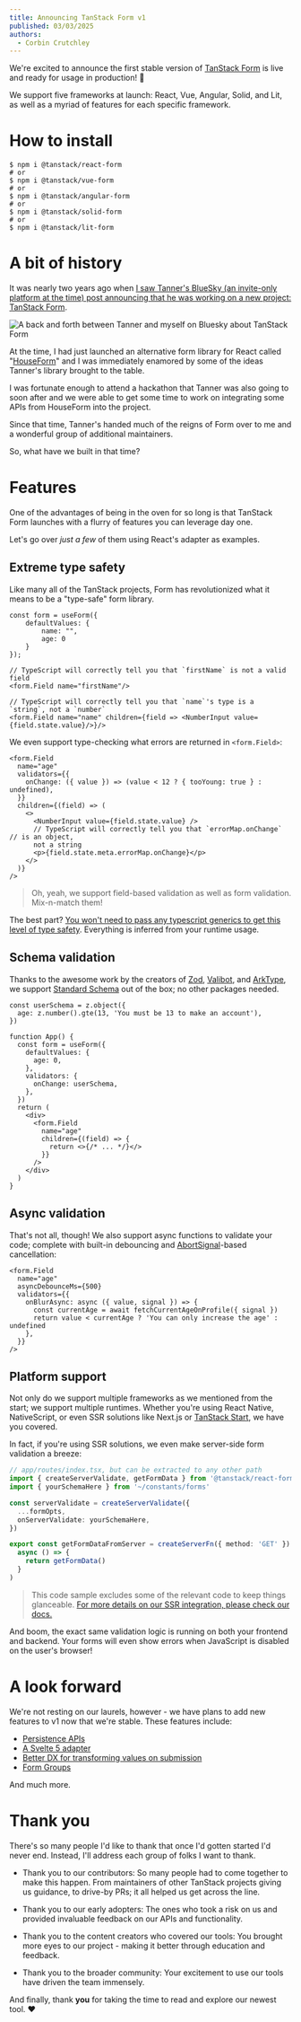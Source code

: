 ```yaml
---
title: Announcing TanStack Form v1
published: 03/03/2025
authors:
  - Corbin Crutchley
---
```


We're excited to announce the first stable version of [TanStack Form](/form/v1) is live and ready for usage in production! 🥳

We support five frameworks at launch: React, Vue, Angular, Solid, and Lit, as well as a myriad of features for each specific framework.

# How to install

```shell
$ npm i @tanstack/react-form
# or
$ npm i @tanstack/vue-form
# or
$ npm i @tanstack/angular-form
# or
$ npm i @tanstack/solid-form
# or
$ npm i @tanstack/lit-form
```

# A bit of history

It was nearly two years ago when [I saw Tanner's BlueSky (an invite-only platform at the time) post announcing that he was working on a new project: TanStack Form](https://bsky.app/profile/tannerlinsley.com/post/3ju5z473w5525).

![A back and forth between Tanner and myself on Bluesky about TanStack Form](/blog-assets/announcing-tanstack-form-v1/tanstack_form_bluesky_announce.png)

At the time, I had just launched an alternative form library for React called "[HouseForm](https://web.archive.org/web/20240101000000*/houseform.dev)" and I was immediately enamored by some of the ideas Tanner's library brought to the table.

I was fortunate enough to attend a hackathon that Tanner was also going to soon after and we were able to get some time to work on integrating some APIs from HouseForm into the project.

Since that time, Tanner's handed much of the reigns of Form over to me and a wonderful group of additional maintainers.

So, what have we built in that time?

# Features

One of the advantages of being in the oven for so long is that TanStack Form launches with a flurry of features you can leverage day one.

Let's go over _just a few_ of them using React's adapter as examples.

## Extreme type safety

Like many all of the TanStack projects, Form has revolutionized what it means to be a "type-safe" form library.

```tsx
const form = useForm({
	defaultValues: {
        name: "",
        age: 0
    }
});

// TypeScript will correctly tell you that `firstName` is not a valid field
<form.Field name="firstName"/>

// TypeScript will correctly tell you that `name`'s type is a `string`, not a `number`
<form.Field name="name" children={field => <NumberInput value={field.state.value}/>}/>
```

We even support type-checking what errors are returned in `<form.Field>`:

```tsx
<form.Field
  name="age"
  validators={{
    onChange: ({ value }) => (value < 12 ? { tooYoung: true } : undefined),
  }}
  children={(field) => (
    <>
      <NumberInput value={field.state.value} />
      // TypeScript will correctly tell you that `errorMap.onChange` // is an object,
      not a string
      <p>{field.state.meta.errorMap.onChange}</p>
    </>
  )}
/>
```

> Oh, yeah, we support field-based validation as well as form validation. Mix-n-match them!

The best part? [You won't need to pass any typescript generics to get this level of type safety](/form/latest/docs/philosophy#generics-are-grim). Everything is inferred from your runtime usage.

## Schema validation

Thanks to the awesome work by the creators of [Zod](http://zod.dev/), [Valibot](https://valibot.dev), and [ArkType](https://arktype.io/), we support [Standard Schema](https://github.com/standard-schema/standard-schema) out of the box; no other packages needed.

```tsx
const userSchema = z.object({
  age: z.number().gte(13, 'You must be 13 to make an account'),
})

function App() {
  const form = useForm({
    defaultValues: {
      age: 0,
    },
    validators: {
      onChange: userSchema,
    },
  })
  return (
    <div>
      <form.Field
        name="age"
        children={(field) => {
          return <>{/* ... */}</>
        }}
      />
    </div>
  )
}
```

## Async validation

That's not all, though! We also support async functions to validate your code; complete with built-in debouncing and [AbortSignal](https://developer.mozilla.org/en-US/docs/Web/API/AbortSignal)-based cancellation:

```tsx
<form.Field
  name="age"
  asyncDebounceMs={500}
  validators={{
    onBlurAsync: async ({ value, signal }) => {
      const currentAge = await fetchCurrentAgeOnProfile({ signal })
      return value < currentAge ? 'You can only increase the age' : undefined
    },
  }}
/>
```

## Platform support

Not only do we support multiple frameworks as we mentioned from the start; we support multiple runtimes. Whether you're using React Native, NativeScript, or even SSR solutions like Next.js or [TanStack Start](/start), we have you covered.

In fact, if you're using SSR solutions, we even make server-side form validation a breeze:

```typescript
// app/routes/index.tsx, but can be extracted to any other path
import { createServerValidate, getFormData } from '@tanstack/react-form/start'
import { yourSchemaHere } from '~/constants/forms'

const serverValidate = createServerValidate({
  ...formOpts,
  onServerValidate: yourSchemaHere,
})

export const getFormDataFromServer = createServerFn({ method: 'GET' }).handler(
  async () => {
    return getFormData()
  }
)
```

> This code sample excludes some of the relevant code to keep things glanceable. [For more details on our SSR integration, please check our docs.](/form/latest/docs/framework/react/guides/ssr)

And boom, the exact same validation logic is running on both your frontend and backend. Your forms will even show errors when JavaScript is disabled on the user's browser!

# A look forward

We're not resting on our laurels, however - we have plans to add new features to v1 now that we're stable. These features include:

- [Persistence APIs](https://github.com/TanStack/form/pull/561)
- [A Svelte 5 adapter](https://github.com/TanStack/form/issues/516)
- [Better DX for transforming values on submission](https://github.com/TanStack/form/issues/418)
- [Form Groups](https://github.com/TanStack/form/issues/419)

And much more.

# Thank **you**

There's so many people I'd like to thank that once I'd gotten started I'd never end. Instead, I'll address each group of folks I want to thank.

- Thank you to our contributors: So many people had to come together to make this happen. From maintainers of other TanStack projects giving us guidance, to drive-by PRs; it all helped us get across the line.

- Thank you to our early adopters: The ones who took a risk on us and provided invaluable feedback on our APIs and functionality.
- Thank you to the content creators who covered our tools: You brought more eyes to our project - making it better through education and feedback.
- Thank you to the broader community: Your excitement to use our tools have driven the team immensely.

And finally, thank **you** for taking the time to read and explore our newest tool. ❤️
